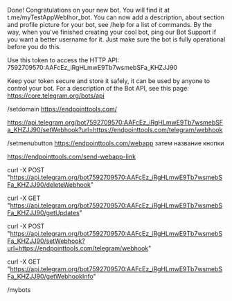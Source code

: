 Done! Congratulations on your new bot. You will find it at 
t.me/myTestAppWebIhor_bot. 
You can now add a description, about section and profile picture for your bot, see /help for a list of commands. By the way, when you've finished creating your cool bot, ping our Bot Support if you want a better username for it. Just make sure the bot is fully operational before you do this.

Use this token to access the HTTP API:
7592709570:AAFcEz_iRgHLmwE9Tb7wsmebSFa_KHZJJ90

Keep your token secure and store it safely, it can be used by anyone to control your bot.
For a description of the Bot API, see this page: https://core.telegram.org/bots/api


/setdomain
https://endpointtools.com/

https://api.telegram.org/bot7592709570:AAFcEz_iRgHLmwE9Tb7wsmebSFa_KHZJJ90/setWebhook?url=https://endpointtools.com/telegram/webhook

/setmenubutton
https://endpointtools.com/webapp
затем название кнопки

https://endpointtools.com/send-webapp-link


curl -X POST "https://api.telegram.org/bot7592709570:AAFcEz_iRgHLmwE9Tb7wsmebSFa_KHZJJ90/deleteWebhook"

curl -X GET "https://api.telegram.org/bot7592709570:AAFcEz_iRgHLmwE9Tb7wsmebSFa_KHZJJ90/getUpdates"

curl -X POST "https://api.telegram.org/bot7592709570:AAFcEz_iRgHLmwE9Tb7wsmebSFa_KHZJJ90/setWebhook?url=https://endpointtools.com/telegram/webhook"


curl -X GET "https://api.telegram.org/bot7592709570:AAFcEz_iRgHLmwE9Tb7wsmebSFa_KHZJJ90/getWebhookInfo"



/mybots









